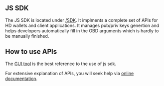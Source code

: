 ## JS SDK

The JS SDK is located under [/SDK](https://github.com/omnilaboratory/DebuggingTool/tree/master/sdk). It implments a complete set of APIs for HD wallets and client applications. It manages pub/priv keys genertion and helps developers automatically fill in the OBD arguments which is hardly to be manually finished.

## How to use APIs

The [GUI tool](https://github.com/omnilaboratory/DebuggingTool/) is the best reference to the use of js sdk. 

For extensive explanation of APIs, you will seek help via [online documentation](https://api.omnilab.online). 
